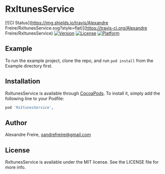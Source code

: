 # RxItunesService

[![CI Status](https://img.shields.io/travis/Alexandre Freire/RxItunesService.svg?style=flat)](https://travis-ci.org/Alexandre Freire/RxItunesService)
[![Version](https://img.shields.io/cocoapods/v/RxItunesService.svg?style=flat)](https://cocoapods.org/pods/RxItunesService)
[![License](https://img.shields.io/cocoapods/l/RxItunesService.svg?style=flat)](https://cocoapods.org/pods/RxItunesService)
[![Platform](https://img.shields.io/cocoapods/p/RxItunesService.svg?style=flat)](https://cocoapods.org/pods/RxItunesService)

## Example

To run the example project, clone the repo, and run `pod install` from the Example directory first.



## Installation

RxItunesService is available through [CocoaPods](https://cocoapods.org). To install
it, simply add the following line to your Podfile:

```ruby
pod 'RxItunesService', 
```

## Author

Alexandre Freire, xandrefreire@gmail.com

## License

RxItunesService is available under the MIT license. See the LICENSE file for more info.
